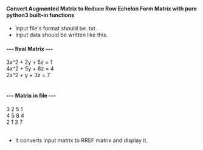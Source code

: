 #### Convert Augmented Matrix to Reduce Row Echelon Form Matrix with pure python3 built-in functions

- Input file's format should be .txt.
- Input data should be written like this.<br/>

#### --- Real Matrix ---<br/>
3x^2 + 2y + 5z = 1<br/>
4x^2 + 5y + 8z = 4<br/>
2x^2 + y + 3z = 7<br/>
<br/>

#### --- Matrix in file ---<br/>
3 2 5 1<br/>
4 5 8 4<br/>
2 1 3 7<br/>
<br/>

- It converts input matrix to RREF matrix and display it.
